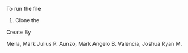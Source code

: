 To run the file

1. Clone the


Create By

Mella, Mark Julius P.
Aunzo, Mark Angelo B.
Valencia, Joshua Ryan M.

